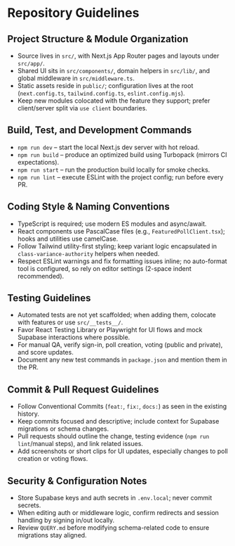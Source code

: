 # Repository Guidelines

## Project Structure & Module Organization
- Source lives in `src/`, with Next.js App Router pages and layouts under `src/app/`.
- Shared UI sits in `src/components/`, domain helpers in `src/lib/`, and global middleware in `src/middleware.ts`.
- Static assets reside in `public/`; configuration lives at the root (`next.config.ts`, `tailwind.config.ts`, `eslint.config.mjs`).
- Keep new modules colocated with the feature they support; prefer client/server split via `use client` boundaries.

## Build, Test, and Development Commands
- `npm run dev` – start the local Next.js dev server with hot reload.
- `npm run build` – produce an optimized build using Turbopack (mirrors CI expectations).
- `npm run start` – run the production build locally for smoke checks.
- `npm run lint` – execute ESLint with the project config; run before every PR.

## Coding Style & Naming Conventions
- TypeScript is required; use modern ES modules and async/await.
- React components use PascalCase files (e.g., `FeaturedPollClient.tsx`); hooks and utilities use camelCase.
- Follow Tailwind utility-first styling; keep variant logic encapsulated in `class-variance-authority` helpers when needed.
- Respect ESLint warnings and fix formatting issues inline; no auto-format tool is configured, so rely on editor settings (2-space indent recommended).

## Testing Guidelines
- Automated tests are not yet scaffolded; when adding them, colocate with features or use `src/__tests__/`.
- Favor React Testing Library or Playwright for UI flows and mock Supabase interactions where possible.
- For manual QA, verify sign-in, poll creation, voting (public and private), and score updates.
- Document any new test commands in `package.json` and mention them in the PR.

## Commit & Pull Request Guidelines
- Follow Conventional Commits (`feat:`, `fix:`, `docs:`) as seen in the existing history.
- Keep commits focused and descriptive; include context for Supabase migrations or schema changes.
- Pull requests should outline the change, testing evidence (`npm run lint`/manual steps), and link related issues.
- Add screenshots or short clips for UI updates, especially changes to poll creation or voting flows.

## Security & Configuration Notes
- Store Supabase keys and auth secrets in `.env.local`; never commit secrets.
- When editing auth or middleware logic, confirm redirects and session handling by signing in/out locally.
- Review `QUERY.md` before modifying schema-related code to ensure migrations stay aligned.
